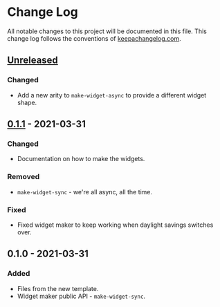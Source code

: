 # Change Log
All notable changes to this project will be documented in this file. This change log follows the conventions of [keepachangelog.com](http://keepachangelog.com/).

## [Unreleased]
### Changed
- Add a new arity to `make-widget-async` to provide a different widget shape.

## [0.1.1] - 2021-03-31
### Changed
- Documentation on how to make the widgets.

### Removed
- `make-widget-sync` - we're all async, all the time.

### Fixed
- Fixed widget maker to keep working when daylight savings switches over.

## 0.1.0 - 2021-03-31
### Added
- Files from the new template.
- Widget maker public API - `make-widget-sync`.

[Unreleased]: https://github.com/your-name/hokime/compare/0.1.1...HEAD
[0.1.1]: https://github.com/your-name/hokime/compare/0.1.0...0.1.1
